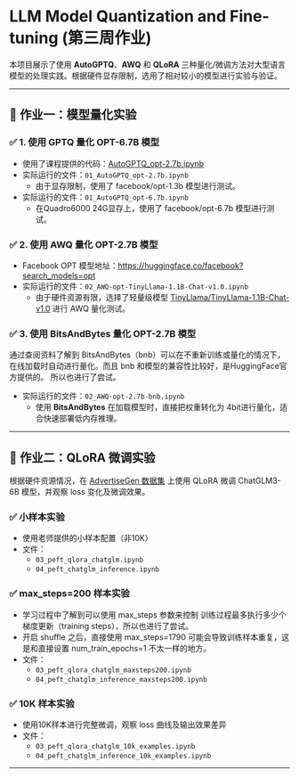 # LLM Model Quantization and Fine-tuning (第三周作业)

本项目展示了使用 **AutoGPTQ**、**AWQ** 和 **QLoRA** 三种量化/微调方法对大型语言模型的处理实践。根据硬件显存限制，选用了相对较小的模型进行实验与验证。

---

## 📌 作业一：模型量化实验

### ✅ 1. 使用 GPTQ 量化 OPT-6.7B 模型

- 使用了课程提供的代码：[AutoGPTQ_opt-2.7b.ipynb](https://github.com/DjangoPeng/LLM-quickstart/blob/main/quantization/AutoGPTQ_opt-2.7b.ipynb)
- 实际运行的文件：`01_AutoGPTQ_opt-2.7b.ipynb`
  - 由于显存限制，使用了 facebook/opt-1.3b 模型进行测试。
- 实际运行的文件：`01_AutoGPTQ_opt-6.7b.ipynb`
  - 在Quadro6000 24G显存上，使用了 facebook/opt-6.7b 模型进行测试。

### ✅ 2. 使用 AWQ 量化 OPT-2.7B 模型

- Facebook OPT 模型地址：https://huggingface.co/facebook?search_models=opt
- 实际运行的文件：`02_AWQ-opt-TinyLlama-1.1B-Chat-v1.0.ipynb`
  - 由于硬件资源有限，选择了轻量级模型 [TinyLlama/TinyLlama-1.1B-Chat-v1.0](https://huggingface.co/TinyLlama/TinyLlama-1.1B-Chat-v1.0) 进行 AWQ 量化测试。
 
### ✅ 3. 使用 BitsAndBytes 量化 OPT-2.7B 模型 
通过查阅资料了解到 BitsAndBytes（bnb）可以在不重新训练或量化的情况下，在线加载时自动进行量化。而且 bnb 和模型的兼容性比较好，是HuggingFace官方提供的。
所以也进行了尝试。

- 实际运行的文件：`02_AWQ-opt-2.7b-bnb.ipynb`
  - 使用 **BitsAndBytes** 在加载模型时，直接把权重转化为 4bit进行量化，适合快速部署低内存推理。
---

## 📌 作业二：QLoRA 微调实验

根据硬件资源情况，在 [AdvertiseGen 数据集](https://huggingface.co/datasets/AdvertiseGen) 上使用 QLoRA 微调 ChatGLM3-6B 模型，并观察 loss 变化及微调效果。

### ✅ 小样本实验

- 使用老师提供的小样本配置（非10K）
- 文件：
  - `03_peft_qlora_chatglm.ipynb`
  - `04_peft_chatglm_inference.ipynb`
 
### ✅ max_steps=200 样本实验

- 学习过程中了解到可以使用 max_steps 参数来控制 训练过程最多执行多少个梯度更新（training steps），所以也进行了尝试。
- 开启 shuffle 之后，直接使用 max_steps=1790 可能会导致训练样本重复，这是和直接设置 num_train_epochs=1 不太一样的地方。
- 文件：
  - `03_peft_qlora_chatglm_maxsteps200.ipynb`
  - `04_peft_chatglm_inference_maxsteps200.ipynb`

### ✅ 10K 样本实验

- 使用10K样本进行完整微调，观察 loss 曲线及输出效果差异
- 文件：
  - `03_peft_qlora_chatglm_10k_examples.ipynb`
  - `04_peft_chatglm_inference_10k_examples.ipynb`

---
